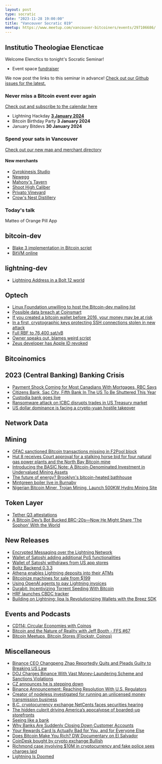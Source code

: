 ```yaml
---
layout: post
type: socratic
date: "2023-11-28 19:00:00"
title: "Vancouver Socratic 019"
meetup: https://www.meetup.com/vancouver-bitcoiners/events/297106686/
---
```


## Institutio Theologiae Elencticae

Welcome Elenctics to tonight's Socratic Seminar!

- Event space [fundraiser](https://we.encrypt.cash/apps/cwtD44xxJW8eXvTSdyX2Wyk86JY/crowdfund)

We now post the links to this seminar in advance! [Check out our Github issues for the latest.](https://github.com/VancouverBitdevs/VancouverBitdevs.github.io/issues)

### Never miss a Bitcoin event ever again

[Check out and subscribe to the calendar here](/calendar)

- Lightning Hackday **[3 January 2024](https://www.meetup.com/vancouver-bitcoiners/events/297351098/)**
- Bitcoin Birthday Party **3 January 2024**
- January Bitdevs **30 January 2024**

### Spend your sats in Vancouver

[Check out our new map and merchant directory](/map)

#### New merchants

- [Gyrokinesis Studio](https://arcstudiospace.com/)
- [Newegg](https://www.newegg.ca)
- [Mahony's Tavern](https://www.mahonystavern.com/)
- [Shoot High Caliber](https://shoothc.ca/)
- [Privato Vineyard](https://www.privato.ca/bitcoin)
- [Crow's Nest Distillery](http://www.crowsnestdistillery.com/)

<!-- ### Today's talk -->

### Today's talk

Matteo of Orange Pill App

## bitcoin-dev

- [Blake 3 implementation in Bitcoin script](https://github.com/BitVM/BitVM/blob/main/opcodes/examples/blake3.js)
- [BitVM online](https://techmix.github.io/tapleaf-circuits/)

## lightning-dev

- [Lightning Address in a Bolt 12 world](https://lists.linuxfoundation.org/pipermail/lightning-dev/2023-November/004204.html)

## Optech

- [Linux Foundation unwilling to host the Bitcoin-dev mailing list](https://twitter.com/kanzure/status/1720083660815376832)
- [Possible data breach at Coinsmart](https://www.reddit.com/r/BitcoinCA/comments/17rlswu/warning_about_coinsmart_possible_data_breach_anon/)
- [If you created a bitcoin wallet before 2016, your money may be at risk](https://www.washingtonpost.com/technology/2023/11/14/bitcoin-wallet-passcode-flaw/)
- [In a first, cryptographic keys protecting SSH connections stolen in new attack](https://arstechnica.com/security/2023/11/hackers-can-steal-ssh-cryptographic-keys-in-new-cutting-edge-attack/)
- [Full RBF to 76,400 sat/vB](https://twitter.com/mononautical/status/1727629348113715687)
- [Owner speaks out, blames weird script](https://x.com/83_5btc/status/1727996658758058120)
- [Zeus developer has Apple ID revoked](https://x.com/evankaloudis/status/1727336468920864844)

## Bitcoinomics



## 2023 (Central Banking) Banking Crisis

- [Payment Shock Coming for Most Canadians With Mortgages, RBC Says](https://www.bloomberg.com/news/articles/2023-10-30/payment-shock-coming-for-most-canadians-with-mortgages-rbc-says)
- [Citizens Bank, Sac City, Fifth Bank In The US To Be Shuttered This Year](https://thedeepdive.ca/citizens-bank-sac-city-fifth-bank-in-the-us-to-be-shuttered-this-year/)
- [Custodia bank goes live](https://twitter.com/custodiabank/status/1721861898482651304)
- [Ransomware attack on ICBC disrupts trades in US Treasury market](https://www.ft.com/content/8dd2446b-c8da-4854-9edc-bf841069ccb8)
- [US dollar dominance is facing a crypto-yuan hostile takeover](https://www.ft.com/content/39f10121-29ac-4b66-b364-c15bf62e0be9)

## Network Data



## Mining

- [OFAC sanctioned Bitcoin transactions missing in F2Pool block](https://x.com/0xb10c/status/1726964430460588201)
- [Hut 8 receives Court approval for a stalking horse bid for four natural gas power plants and the North Bay Bitcoin mine](https://www.newswire.ca/news-releases/hut-8-receives-court-approval-for-a-stalking-horse-bid-for-four-natural-gas-power-plants-and-the-north-bay-bitcoin-mine-862447204.html)
- [Introducing the BASIC Note: A Bitcoin-Denominated Investment in Undervalued Mining Assets](https://blog.blockstream.com/introducing-the-basic-note-a-bitcoin-denominated-investment-in-undervalued-mining-assets/)
- [The future of energy? Brooklyn's bitcoin-heated bathhouse](https://www.youtube.com/watch?v=y8gFppa4VLg)
- [Mintgreen boiler live in Burnaby](https://twitter.com/mintgreenhq/status/1722403608983937176)
- [Nigerian Bitcoin Miner, Trojan Mining, Launch 500KW Hydro Mining Site](https://www.forbes.com/sites/digital-assets/2023/11/20/nigerian-bitcoin-miner-trojan-mining-launch-500kw-hydro-mining-site/)

## Token Layer

- [Tether Q3 attestations](https://twitter.com/paoloardoino/status/1719365334728065057)
- [A Bitcoin Dev’s Bot Bucked BRC-20s—Now He Might Share ‘The Sophon’ With the World](https://decrypt.co/205377/a-bitcoin-devs-bot-bucked-brc-20s-now-he-might-share-the-sophon-with-the-world)

## New Releases

- [Encrypted Messaging over the Lightning Network](https://secondl1ght.site/blog/cipherchat)
- [Wallet of Satoshi adding additional PoS functionalities](https://twitter.com/walletofsatoshi/status/1719205668689977379)
- [Wallet of Satoshi withdraws from US app stores](https://twitter.com/walletofsatoshi/status/1727937085741678679)
- [Boltz Backend 0.3.3](https://x.com/boltzhq/status/1719096558296224137)
- [Athena enables Lightning deposits into their ATMs](https://x.com/btc_penguin/status/1722008223777964375)
- [Bitcoinize machines for sale from $199](https://bitcoinize.com)
- [Using OpenAI agents to pay Lightning invoices](https://twitter.com/fewsats/status/1724498256346927248)
- [Durabit: Incentivizing Torrent Seeding With Bitcoin](https://bitcoinmagazine.com/technical/durabit-incentivizing-torrent-seeding-with-bitcoin)
- [HRF launches CBDC tracker](https://cbdctracker.hrf.org)
- [Building on Lightning: lipa Is Revolutionizing Wallets with the Breez SDK](https://medium.com/breez-technology/building-on-lightning-lipa-is-revolutionizing-wallets-with-the-breez-sdk-382e3a21c852)

## Events and Podcasts

- [CD114: Circular Economies with Coinos](https://fountain.fm/episode/Vts3GVK5BTI6sM5SLKOD)
- [Bitcoin and the Nature of Reality with Jeff Booth - FFS #67](https://fountain.fm/episode/aWVfL0rma2aHBSdjCeYC)
- [Bitcoin Meetups, Bitcoin Stores (Flockstr, Coinos)](https://www.youtube.com/watch?v=nZHfQyb-Dp4)

## Miscellaneous

- [Binance CEO Changpeng Zhao Reportedly Quits and Pleads Guilty to Breaking US Law](https://www.wired.com/story/binance-cz-ceo-quits-pleads-guilty-breaking-law/)
- [DOJ Charges Binance With Vast Money-Laundering Scheme and Sanctions Violations](https://www.wired.com/story/usa-binance-money-laundering-charges/)
- [CZ announces he is stepping down](https://twitter.com/cz_binance/status/1727063503125766367)
- [Binance Announcement: Reaching Resolution With U.S. Regulators](https://www.binance.com/en/blog/leadership/binance-announcement-reaching-resolution-with-us-regulators-2904832835382364558)
- [Creator of nodeless investigated for running an unlicensed money transmission business](https://njump.me/nevent1qqs046axswwjqjucgw06uwasgwhz6whjryqp8hhqtz567tyts6yulaszyr3vea70ypqr70e2ff2mx28smca78p2c5l2lxd3jlk4wl3exc8ywkhkyckl
)
- [B.C. cryptocurrency exchange NetCents faces securities hearing](https://www.tricitynews.com/highlights/bc-cryptocurrency-exchange-netcents-faces-securities-hearing-7865107)
- [The hidden culprit driving America’s apocalypse of boarded-up storefronts](https://www.businessinsider.com/bank-financing-urban-planning-pandemic-retail-apocalypse-vacant-storefront-2023-10)
- [Seeing like a bank](https://www.bitsaboutmoney.com/archive/seeing-like-a-bank/)
- [Why Banks Are Suddenly Closing Down Customer Accounts](https://www.nytimes.com/2023/11/05/business/banks-accounts-close-suddenly.html)
- [Your Rewards Card Is Actually Bad for You, and for Everyone Else](https://www.nytimes.com/2023/11/21/opinion/credit-card-rewards-inequality.html)
- [Does Bitcoin Make You Rich? DW Documentary on El Salvador](https://www.youtube.com/watch?v=B7vg-FbYSlc)
- [CoinDesk bought by crypto exchange Bullish](https://www.theverge.com/2023/11/20/23968952/coindesk-bullish-crypto-exchange-acquisition)
- [Richmond case involving $10M in cryptocurrency and fake police sees charges laid](https://dailyhive.com/vancouver/richmond-10-million-cryptocurrency-theft)
- [Lightning Is Doomed](https://bitcoinmagazine.com/technical/lightning-is-doomed)
